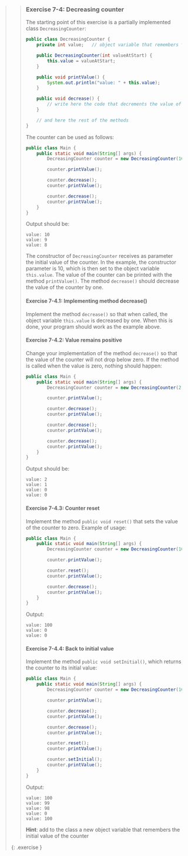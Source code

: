 >> ### Exercise 7-4: Decreasing counter
>>
>> The starting point of this exercise is a partially implemented class `DecreasingCounter`:
>>
>>```java
>> public class DecreasingCounter {
>>     private int value;   // object variable that remembers the value of the counter
>>
>>     public DecreasingCounter(int valueAtStart) {
>>         this.value = valueAtStart;
>>     }
>>
>>     public void printValue() {
>>         System.out.println("value: " + this.value);
>>     }
>>
>>     public void decrease() {
>>         // write here the code that decrements the value of counter by one
>>     }
>>
>>     // and here the rest of the methods
>> }
>>```
>>
>> The counter can be used as follows:
>>
>>```java
>> public class Main {
>>     public static void main(String[] args) {
>>         DecreasingCounter counter = new DecreasingCounter(10);
>>
>>         counter.printValue();
>>
>>         counter.decrease();
>>         counter.printValue();
>>
>>         counter.decrease();
>>         counter.printValue();
>>     }
>> }
>>```
>>
>> Output should be:
>>
>>```output
>> value: 10
>> value: 9
>> value: 8
>>```
>>
>> The constructor of `DecreasingCounter` receives as parameter the initial value of the counter. In the example, the constructor parameter is 10, which is then set to the object variable `this.value`. The value of the counter can be printed with the method `printValue()`. The method `decrease()` should decrease the value of the counter by one.
>>
>> #### Exercise 7-4.1: Implementing method decrease()
>>
>> Implement the method `decrease()` so that when called, the object variable `this.value` is decreased by one. When this is done, your program should work as the example above.
>>
>> #### Exercise 7-4.2: Value remains positive
>>
>> Change your implementation of the method `decrease()` so that the value of the counter will not drop below zero. If the method is called when the value is zero, nothing should happen:
>>
>>```java
>> public class Main {
>>     public static void main(String[] args) {
>>         DecreasingCounter counter = new DecreasingCounter(2);
>>
>>         counter.printValue();
>>
>>         counter.decrease();
>>         counter.printValue();
>>
>>         counter.decrease();
>>         counter.printValue();
>>
>>         counter.decrease();
>>         counter.printValue();
>>     }
>> }
>>```
>>
>> Output should be:
>>
>>```output
>> value: 2
>> value: 1
>> value: 0
>> value: 0
>>```
>>
>> #### Exercise 7-4.3: Counter reset
>>
>> Implement the method `public void reset()` that sets the value of the counter to zero. Example of usage:
>>
>>```java
>> public class Main {
>>     public static void main(String[] args) {
>>         DecreasingCounter counter = new DecreasingCounter(100);
>>
>>         counter.printValue();
>>
>>         counter.reset();
>>         counter.printValue();
>>
>>         counter.decrease();
>>         counter.printValue();
>>     }
>> }
>>```
>>
>> Output:
>>
>>```output
>> value: 100
>> value: 0
>> value: 0
>>```
>>
>> #### Exercise 7-4.4: Back to initial value
>> Implement the method `public void setInitial()`, which returns the counter to its initial value:
>>
>>```java
>> public class Main {
>>     public static void main(String[] args) {
>>         DecreasingCounter counter = new DecreasingCounter(100);
>>
>>         counter.printValue();
>>
>>         counter.decrease();
>>         counter.printValue();
>>
>>         counter.decrease();
>>         counter.printValue();
>>
>>         counter.reset();
>>         counter.printValue();
>>
>>         counter.setInitial();
>>         counter.printValue();
>>     }
>> }
>>```
>>
>> Output:
>>
>>```output
>> value: 100
>> value: 99
>> value: 98
>> value: 0
>> value: 100
>>```
>>
>> **Hint**: add to the class a new object variable that remembers the initial value of the counter
>>
>{: .exercise }